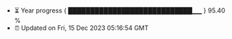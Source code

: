 - ⏳ Year progress { ████████████████████████████▁▁ } 95.40 %
- ⏰ Updated on Fri, 15 Dec 2023 05:16:54 GMT

